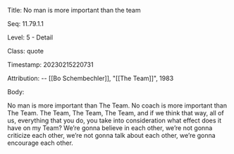 Title:  No man is more important than the team

Seq:    11.79.1.1

Level:  5 - Detail

Class:  quote

Timestamp: 20230215220731

Attribution: -- [[Bo Schembechler]], "[[The Team]]", 1983

Body:

No man is more important than The Team. No coach is more important than The Team. The Team, The Team, The Team, and if we think that way, all of us, everything that you do, you take into consideration what effect does it have on my Team? We’re gonna believe in each other, we’re not gonna criticize each other, we’re not gonna talk about each other, we’re gonna encourage each other.

